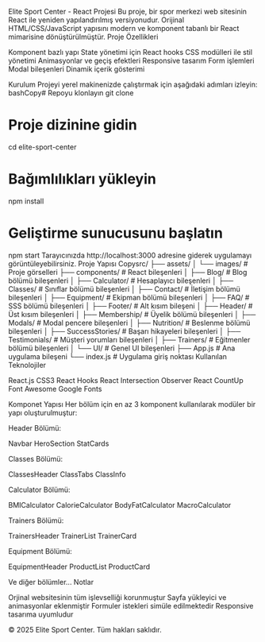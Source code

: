 Elite Sport Center - React Projesi
Bu proje, bir spor merkezi web sitesinin React ile yeniden yapılandırılmış versiyonudur. Orijinal HTML/CSS/JavaScript yapısını modern ve komponent tabanlı bir React mimarisine dönüştürülmüştür.
Proje Özellikleri

Komponent bazlı yapı
State yönetimi için React hooks
CSS modülleri ile stil yönetimi
Animasyonlar ve geçiş efektleri
Responsive tasarım
Form işlemleri
Modal bileşenleri
Dinamik içerik gösterimi

Kurulum
Projeyi yerel makinenizde çalıştırmak için aşağıdaki adımları izleyin:
bashCopy# Repoyu klonlayın
git clone <repo-url>

# Proje dizinine gidin
cd elite-sport-center

# Bağımlılıkları yükleyin
npm install

# Geliştirme sunucusunu başlatın
npm start
Tarayıcınızda http://localhost:3000 adresine giderek uygulamayı görüntüleyebilirsiniz.
Proje Yapısı
Copysrc/
├── assets/
│   └── images/       # Proje görselleri
├── components/       # React bileşenleri
│   ├── Blog/         # Blog bölümü bileşenleri
│   ├── Calculator/   # Hesaplayıcı bileşenleri
│   ├── Classes/      # Sınıflar bölümü bileşenleri
│   ├── Contact/      # İletişim bölümü bileşenleri
│   ├── Equipment/    # Ekipman bölümü bileşenleri
│   ├── FAQ/          # SSS bölümü bileşenleri
│   ├── Footer/       # Alt kısım bileşeni
│   ├── Header/       # Üst kısım bileşenleri
│   ├── Membership/   # Üyelik bölümü bileşenleri
│   ├── Modals/       # Modal pencere bileşenleri
│   ├── Nutrition/    # Beslenme bölümü bileşenleri
│   ├── SuccessStories/ # Başarı hikayeleri bileşenleri
│   ├── Testimonials/ # Müşteri yorumları bileşenleri
│   ├── Trainers/     # Eğitmenler bölümü bileşenleri
│   └── UI/           # Genel UI bileşenleri
├── App.js            # Ana uygulama bileşeni
└── index.js          # Uygulama giriş noktası
Kullanılan Teknolojiler

React.js
CSS3
React Hooks
React Intersection Observer
React CountUp
Font Awesome
Google Fonts

Komponet Yapısı
Her bölüm için en az 3 komponent kullanılarak modüler bir yapı oluşturulmuştur:

Header Bölümü:

Navbar
HeroSection
StatCards


Classes Bölümü:

ClassesHeader
ClassTabs
ClassInfo


Calculator Bölümü:

BMICalculator
CalorieCalculator
BodyFatCalculator
MacroCalculator


Trainers Bölümü:

TrainersHeader
TrainerList
TrainerCard


Equipment Bölümü:

EquipmentHeader
ProductList
ProductCard



Ve diğer bölümler...
Notlar

Orjinal websitesinin tüm işlevselliği korunmuştur
Sayfa yükleyici ve animasyonlar eklenmiştir
Formuler istekleri simüle edilmektedir
Responsive tasarıma uyumludur


© 2025 Elite Sport Center. Tüm hakları saklıdır.
